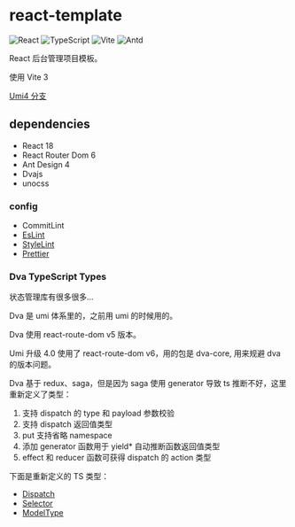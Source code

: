 # react-template

![React](https://img.shields.io/static/v1?label=React&message=v18&color=blue) ![TypeScript](https://img.shields.io/static/v1?label=TypeScript&message=v4&color=blue) ![Vite](https://img.shields.io/static/v1?label=Vite&message=v3&color=blue) ![Antd](https://img.shields.io/static/v1?label=Antd&message=v4&color=blue)

React 后台管理项目模板。

使用 Vite 3

[Umi4 分支](https://github.com/liuw5367/react-template/tree/umi)

## dependencies

- React 18
- React Router Dom 6
- Ant Design 4
- Dvajs
- unocss

### config

- CommitLint
- [EsLint](.eslintrc.js)
- [StyleLint](.stylelintrc.js)
- [Prettier](.prettierrc.js)

### Dva TypeScript Types

状态管理库有很多很多...

Dva 是 umi 体系里的，之前用 umi 的时候用的。

Dva 使用 react-route-dom v5 版本。

Umi 升级 4.0 使用了 react-route-dom v6，用的包是 dva-core, 用来规避 dva 的版本问题。

Dva 基于 redux、saga，但是因为 saga 使用 generator 导致 ts 推断不好，这里重新定义了类型：

1. 支持 dispatch 的 type 和 payload 参数校验
2. 支持 dispatch 返回值类型
3. put 支持省略 namespace
4. 添加 generator 函数用于 yield\* 自动推断函数返回值类型
5. effect 和 reducer 函数可获得 dispatch 的 action 类型

下面是重新定义的 TS 类型：

- [Dispatch](https://github.com/liuw5367/examples/tree/main/frontend/dva-ts-vite/src/hooks/useDispatch.ts)
- [Selector](https://github.com/liuw5367/examples/tree/main/frontend/dva-ts-vite/src/hooks/useSelector.ts)
- [ModelType](https://github.com/liuw5367/examples/tree/main/frontend/dva-ts-vite/src/dva/redux.ts)
